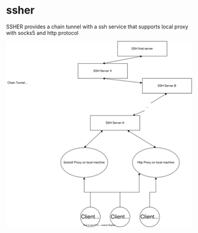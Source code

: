 # ssher
SSHER provides a chain tunnel with a ssh service that supports local proxy with socks5 and http protocol

![ssher](ssher.svg)
